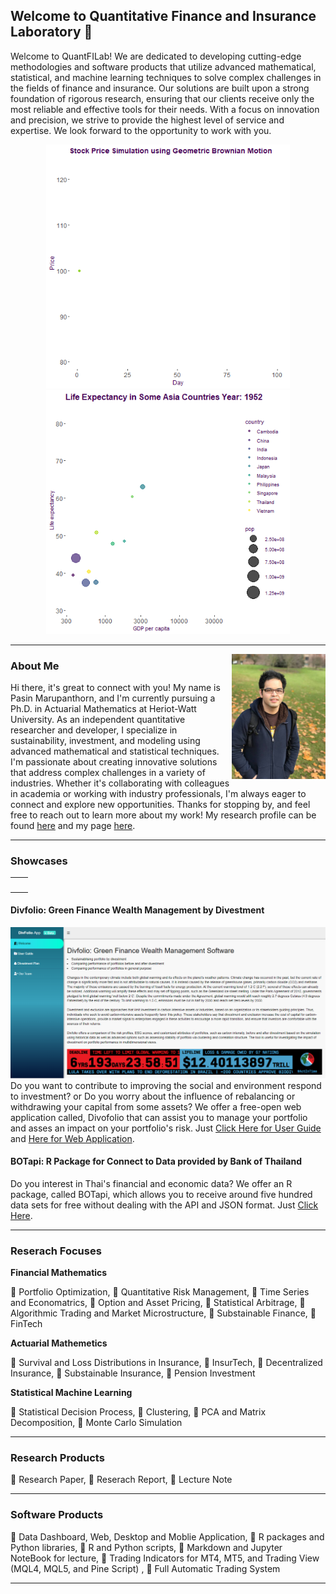 ## Welcome to Quantitative Finance and Insurance Laboratory 👋

Welcome to QuantFILab! We are dedicated to developing cutting-edge methodologies and software products that utilize advanced mathematical, statistical, and machine learning techniques to solve complex challenges in the fields of finance and insurance. Our solutions are built upon a strong foundation of rigorous research, ensuring that our clients receive only the most reliable and effective tools for their needs. With a focus on innovation and precision, we strive to provide the highest level of service and expertise. We look forward to the opportunity to work with you.

<p align="center">
  <img src="https://github.com/QuantFILab/QuantFILab/blob/master/Figure/sim.gif?raw=true" width="390" height="390"/>
  <img src="https://github.com/QuantFILab/QuantFILab/blob/master/Figure/life.gif?raw=true" width="390" height="390"/>
</p>

__________________________________________________________________________________________________________________________________________________________________
<img align="right" width="150" height="200" src="https://github.com/QuantFILab/QuantFILab/blob/master/Figure/Pasin.jpg?raw=true">

### About Me

Hi there, it's great to connect with you! My name is Pasin Marupanthorn, and I'm currently pursuing a Ph.D. in Actuarial Mathematics at Heriot-Watt University. As an independent quantitative researcher and developer, I specialize in sustainability, investment, and modeling using advanced mathematical and statistical techniques. I'm passionate about creating innovative solutions that address complex challenges in a variety of industries. Whether it's collaborating with colleagues in academia or working with industry professionals, I'm always eager to connect and explore new opportunities. Thanks for stopping by, and feel free to reach out to learn more about my work! My research profile can be found [here](https://scholar.google.com/citations?hl=en&user=NcoXQYYAAAAJ) and my page [here](https://oporkabbb.wixsite.com/math).
__________________________________________________________________________________________________________________________________________________________________


### Showcases

<table cellspacing="0" cellpadding="0">
  <tr>
    <td><img></td> 
    <td><img></td>
  </tr>
</table>

#### Divfolio: Green Finance Wealth Management by Divestment
![alt text](https://github.com/QuantFILab/Divfolio/blob/main/Figures/openpage.png?raw=true)
Do you want to contribute to improving the social and environment respond to investment? or Do you worry about the influence of rebalancing or withdrawing your capital from some assets? We offer a free-open web application called, Divofolio that can assist you to manage your portfolio and asses an impact on your portfolio's risk. Just [Click Here for User Guide](https://github.com/QuantFILab/Divfolio) and [Here for Web Application](https://quantfilab.shinyapps.io/divfolioserveri/).


#### BOTapi: R Package for Connect to Data provided by Bank of Thailand 

Do you interest in Thai's financial and economic data? We offer an R package, called BOTapi, which allows you to receive around five hundred data sets for free without dealing with the API and JSON format. Just [Click Here](https://github.com/QuantFILab/BOTapi).

__________________________________________________________________________________________________________________________________________________________________


### Reserach Focuses


**Financial Mathematics** 

:small_blue_diamond: Portfolio Optimization, :small_blue_diamond: Quantitative Risk Management, :small_blue_diamond: Time Series and Economatrics, :small_blue_diamond: Option and Asset Pricing, :small_blue_diamond: Statistical Arbitrage, :small_blue_diamond: Algorithmic Trading and Market Microstructure, :small_blue_diamond: Substainable Finance, :small_blue_diamond: FinTech



**Actuarial Mathemetics** 

:small_blue_diamond: Survival and Loss Distributions in Insurance, :small_blue_diamond: InsurTech, :small_blue_diamond: Decentralized Insurance, :small_blue_diamond: Substainable Insurance, :small_blue_diamond: Pension Investment

  
**Statistical Machine Learning** 

:small_blue_diamond: Statistical Decision Process, :small_blue_diamond: Clustering, :small_blue_diamond: PCA and Matrix Decomposition, :small_blue_diamond: Monte Carlo Simulation 

__________________________________________________________________________________________________________________________________________________________________


### Research Products

:small_blue_diamond: Research Paper, :small_blue_diamond: Reserach Report, :small_blue_diamond: Lecture Note

__________________________________________________________________________________________________________________________________________________________________


### Software Products

:small_blue_diamond: Data Dashboard, Web, Desktop and Moblie Application, :small_blue_diamond: R packages and Python libraries, :small_blue_diamond: R and Python scripts, :small_blue_diamond: Markdown and Jupyter NoteBook for lecture, :small_blue_diamond: Trading Indicators for MT4, MT5, and Trading View (MQL4, MQL5, and Pine Script)
, :small_blue_diamond: Full Automatic Trading System
      

__________________________________________________________________________________________________________________________________________________________________


<!--
**QuantFILab/QuantFILab** is a ✨ _special_ ✨ repository because its `README.md` (this file) appears on your GitHub profile.

Here are some ideas to get you started:

- 🔭 I’m currently working on ...
- 🌱 I’m currently learning ...
- 👯 I’m looking to collaborate on ...
- 🤔 I’m looking for help with ...
- 💬 Ask me about ...
- 📫 How to reach me: ...
- 😄 Pronouns: ...
- ⚡ Fun fact: ...
-->
